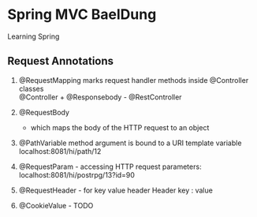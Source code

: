 # Spring MVC BaelDung 
Learning Spring 

## Request Annotations ##

1. @RequestMapping 
   marks request handler methods inside @Controller classes   
   @Controller + @Responsebody - @RestController 
   
2. @RequestBody 
     - which maps the body of the HTTP request to an object

3. @PathVariable 
   method argument is bound to a URI template variable
   localhost:8081/hi/path/12
   
4. @RequestParam - accessing HTTP request parameters:
    localhost:8081/hi/postrpg/13?id=90
    
5. @RequestHeader - for key value header 
    Header key : value 
    
6. @CookieValue - TODO